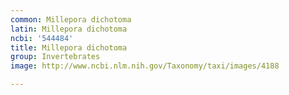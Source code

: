 ```yaml
---
common: Millepora dichotoma
latin: Millepora dichotoma
ncbi: '544484'
title: Millepora dichotoma
group: Invertebrates
image: http://www.ncbi.nlm.nih.gov/Taxonomy/taxi/images/4188

---
```

